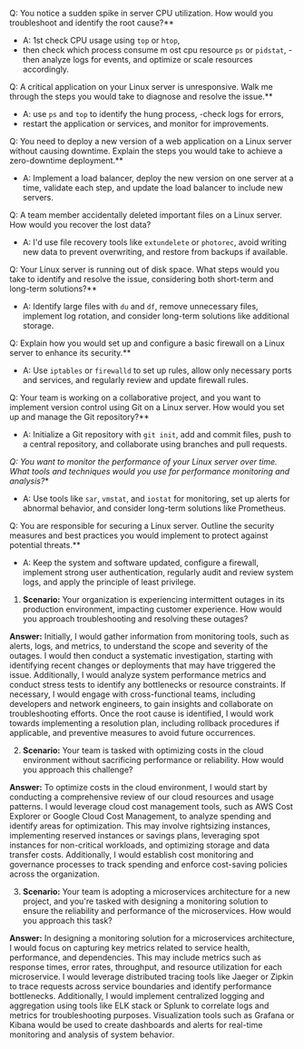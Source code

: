 

Q: You notice a sudden spike in server CPU utilization. How would you troubleshoot and identify the root cause?**
 - A: 1st check CPU usage using `top` or `htop`,
- then check which process consume m ost cpu resource `ps` or `pidstat`,
-then  analyze logs for events, and optimize or scale resources accordingly.

Q: A critical application on your Linux server is unresponsive. Walk me through the steps you would take to diagnose and resolve the issue.**
 - A:  use `ps` and `top` to identify the hung process, 
-check logs for errors, 
- restart the application or services, and monitor for improvements.

 Q: You need to deploy a new version of a web application on a Linux server without causing downtime. Explain the steps you would take to achieve a zero-downtime deployment.** 
 - A: Implement a load balancer, deploy the new version on one server at a time, validate each step, and update the load balancer to include new servers.

 Q: A team member accidentally deleted important files on a Linux server. How would you recover the lost data? 
 - A: I'd use file recovery tools like `extundelete` or `photorec`, avoid writing new data to prevent overwriting, and restore from backups if available.

 Q: Your Linux server is running out of disk space. What steps would you take to identify and resolve the issue, considering both short-term and long-term solutions?**
 - A: Identify large files with `du` and `df`, remove unnecessary files, implement log rotation, and consider long-term solutions like additional storage.

 Q: Explain how you would set up and configure a basic firewall on a Linux server to enhance its security.**
 - A: Use `iptables` or `firewalld` to set up rules, allow only necessary ports and services, and regularly review and update firewall rules.

 Q: Your team is working on a collaborative project, and you want to implement version control using Git on a Linux server. How would you set up and manage the Git repository?**
 - A: Initialize a Git repository with `git init`, add and commit files, push to a central repository, and collaborate using branches and pull requests.

 *Q: You want to monitor the performance of your Linux server over time. What tools and techniques would you use for performance monitoring and analysis?**
 - A: Use tools like `sar`, `vmstat`, and `iostat` for monitoring, set up alerts for abnormal behavior, and consider long-term solutions like Prometheus.
 
Q: You are responsible for securing a Linux server. Outline the security measures and best practices you would implement to protect against potential threats.**
 - A: Keep the system and software updated, configure a firewall, implement strong user authentication, regularly audit and review system logs, and apply the principle of least privilege.


 

1. **Scenario:** Your organization is experiencing intermittent outages in its production environment, impacting customer experience. How would you approach troubleshooting and resolving these outages?

 **Answer:** Initially, I would gather information from monitoring tools, such as alerts, logs, and metrics, to understand the scope and severity of the outages. I would then conduct a systematic investigation, starting with identifying recent changes or deployments that may have triggered the issue. Additionally, I would analyze system performance metrics and conduct stress tests to identify any bottlenecks or resource constraints. If necessary, I would engage with cross-functional teams, including developers and network engineers, to gain insights and collaborate on troubleshooting efforts. Once the root cause is identified, I would work towards implementing a resolution plan, including rollback procedures if applicable, and preventive measures to avoid future occurrences.

2. **Scenario:** Your team is tasked with optimizing costs in the cloud environment without sacrificing performance or reliability. How would you approach this challenge?

 **Answer:** To optimize costs in the cloud environment, I would start by conducting a comprehensive review of our cloud resources and usage patterns. I would leverage cloud cost management tools, such as AWS Cost Explorer or Google Cloud Cost Management, to analyze spending and identify areas for optimization. This may involve rightsizing instances, implementing reserved instances or savings plans, leveraging spot instances for non-critical workloads, and optimizing storage and data transfer costs. Additionally, I would establish cost monitoring and governance processes to track spending and enforce cost-saving policies across the organization.

3. **Scenario:** Your team is adopting a microservices architecture for a new project, and you're tasked with designing a monitoring solution to ensure the reliability and performance of the microservices. How would you approach this task?

 **Answer:** In designing a monitoring solution for a microservices architecture, I would focus on capturing key metrics related to service health, performance, and dependencies. This may include metrics such as response times, error rates, throughput, and resource utilization for each microservice. I would leverage distributed tracing tools like Jaeger or Zipkin to trace requests across service boundaries and identify performance bottlenecks. Additionally, I would implement centralized logging and aggregation using tools like ELK stack or Splunk to correlate logs and metrics for troubleshooting purposes. Visualization tools such as Grafana or Kibana would be used to create dashboards and alerts for real-time monitoring and analysis of system behavior.



